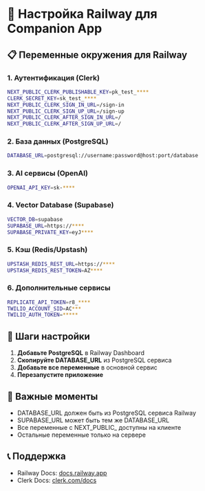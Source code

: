 # 🚀 Настройка Railway для Companion App

## 📋 Переменные окружения для Railway

### 1. Аутентификация (Clerk)
```bash
NEXT_PUBLIC_CLERK_PUBLISHABLE_KEY=pk_test_****
CLERK_SECRET_KEY=sk_test_****
NEXT_PUBLIC_CLERK_SIGN_IN_URL=/sign-in
NEXT_PUBLIC_CLERK_SIGN_UP_URL=/sign-up
NEXT_PUBLIC_CLERK_AFTER_SIGN_IN_URL=/
NEXT_PUBLIC_CLERK_AFTER_SIGN_UP_URL=/
```

### 2. База данных (PostgreSQL)
```bash
DATABASE_URL=postgresql://username:password@host:port/database
```

### 3. AI сервисы (OpenAI)
```bash
OPENAI_API_KEY=sk-****
```

### 4. Vector Database (Supabase)
```bash
VECTOR_DB=supabase
SUPABASE_URL=https://****
SUPABASE_PRIVATE_KEY=eyJ****
```

### 5. Кэш (Redis/Upstash)
```bash
UPSTASH_REDIS_REST_URL=https://****
UPSTASH_REDIS_REST_TOKEN=AZ****
```

### 6. Дополнительные сервисы
```bash
REPLICATE_API_TOKEN=r8_****
TWILIO_ACCOUNT_SID=AC***
TWILIO_AUTH_TOKEN=*****
```

## 🔧 Шаги настройки

1. **Добавьте PostgreSQL** в Railway Dashboard
2. **Скопируйте DATABASE_URL** из PostgreSQL сервиса
3. **Добавьте все переменные** в основной сервис
4. **Перезапустите приложение**

## 🚨 Важные моменты

- DATABASE_URL должен быть из PostgreSQL сервиса Railway
- SUPABASE_URL может быть тем же DATABASE_URL
- Все переменные с NEXT_PUBLIC_ доступны на клиенте
- Остальные переменные только на сервере

## 📞 Поддержка

- Railway Docs: [docs.railway.app](https://docs.railway.app)
- Clerk Docs: [clerk.com/docs](https://clerk.com/docs) 